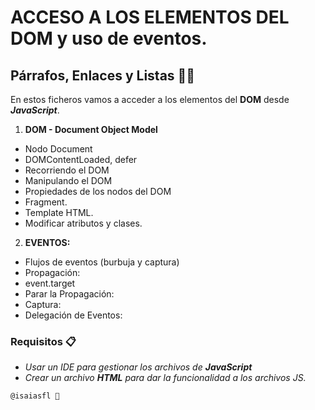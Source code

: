 #  ACCESO A LOS ELEMENTOS DEL DOM y uso de eventos.

## Párrafos, Enlaces y Listas 🚀🚩
En estos ficheros vamos a acceder a los elementos del **DOM** desde ***JavaScript***.


1) **DOM - Document Object Model**
  
  * Nodo Document
  * DOMContentLoaded, defer
  * Recorriendo el DOM	
  * Manipulando el DOM	
  * Propiedades de los nodos del DOM	
  * Fragment.	
  * Template HTML.	
  * Modificar atributos y clases.	

2) **EVENTOS:**

* Flujos de eventos (burbuja y captura)	
* Propagación:	
* event.target	
* Parar la Propagación:
* Captura:
* Delegación de Eventos:



### Requisitos 📋


* _Usar un IDE para gestionar los archivos de ***JavaScript***_
* _Crear un archivo **HTML** para dar la funcionalidad a los archivos JS._

```
@isaiasfl 📄
```


